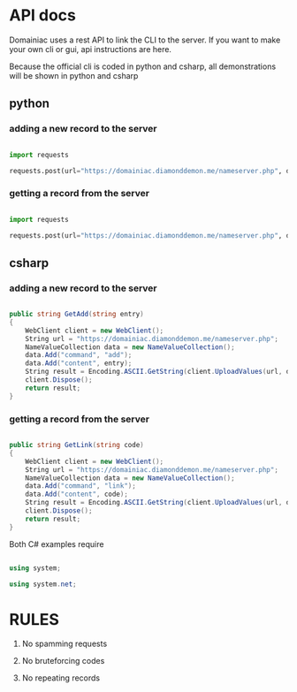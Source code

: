 # API docs

Domainiac uses a rest API to link the CLI to the server. If you want to make your own cli or gui, api instructions are here.

Because the official cli is coded in python and csharp, all demonstrations will be shown in python and csharp

## python

### adding a new record to the server

```python

import requests

requests.post(url="https://domainiac.diamonddemon.me/nameserver.php", data={"command": "add", "content": DOMAIN + IP})

```

### getting a record from the server

```python

import requests

requests.post(url="https://domainiac.diamonddemon.me/nameserver.php", data={"command": "link", "content": CODE})

```

## csharp

### adding a new record to the server

```csharp

public string GetAdd(string entry)
{
    WebClient client = new WebClient();
    String url = "https://domainiac.diamonddemon.me/nameserver.php";
    NameValueCollection data = new NameValueCollection();
    data.Add("command", "add");
    data.Add("content", entry);
    String result = Encoding.ASCII.GetString(client.UploadValues(url, data));
    client.Dispose();
    return result;
}

```

### getting a record from the server

```csharp

public string GetLink(string code)
{
    WebClient client = new WebClient();
    String url = "https://domainiac.diamonddemon.me/nameserver.php";
    NameValueCollection data = new NameValueCollection();
    data.Add("command", "link");
    data.Add("content", code);
    String result = Encoding.ASCII.GetString(client.UploadValues(url, data));
    client.Dispose();
    return result;
}

```

Both C# examples require 

```csharp

using system;

using system.net;

```

# RULES

1. No spamming requests

2. No bruteforcing codes

3. No repeating records
